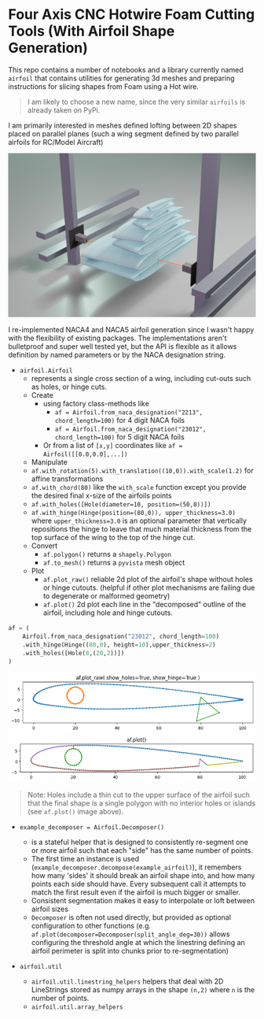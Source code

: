 # Four Axis CNC Hotwire Foam Cutting Tools (With Airfoil Shape Generation)

This repo contains a number of notebooks and a library currently named `airfoil`
that contains utilities for generating 3d meshes and preparing instructions for
slicing shapes from Foam using a Hot wire.

> I am likely to choose a new name, since the very similar `airfoils` is already taken on PyPi.

I am primarily interested in meshes defined lofting between 2D shapes placed on
parallel planes (such a wing segment defined by two parallel airfoils for
RC/Model Aircraft)

![hero](./readme-assets/hero.png)

I re-implemented NACA4 and NACA5 airfoil generation since I wasn't happy with the
flexibility of existing packages. The implementations aren't bulletproof and
super well tested yet, but the API is flexible as it allows definition by named
parameters or by the NACA designation string.

- `airfoil.Airfoil`
  - represents a single cross section of a wing, including cut-outs such as holes, or hinge cuts.
  - Create 
    - using factory class-methods like
      - `af = Airfoil.from_naca_designation("2213", chord_length=100)` for 4 digit NACA foils
      - `af = Airfoil.from_naca_designation("23012", chord_length=100)` for 5 digit NACA foils
    - Or from a list of `[x,y]` coordinates like `af = Airfoil([[0.0,0.0],...])`
  - Manipulate
   - `af.with_rotation(5).with_translation((10,0)).with_scale(1.2)` for affine transformations
   - `af.with_chord(80)` like the `with_scale` function except you provide the desired final x-size of the airfoils points
   - `af.with_holes([Hole(diameter=10, position=(50,0))])`
   - `af.with_hinge(Hinge(position=(80,0)), upper_thickness=3.0)` where 
     `upper_thickness=3.0` is an optional parameter that vertically 
     repositions the hinge to leave that much material thickness from the
     top surface of the wing to the top of the hinge cut.
  - Convert
    - `af.polygon()` returns a `shapely.Polygon`
    - `af.to_mesh()` returns a `pyvista` mesh object
  - Plot
    - `af.plot_raw()` reliable 2d plot of the airfoil's shape without holes or hinge cutouts. (helpful if other plot mechanisms are failing due to degenerate or malformed geometry)
    - `af.plot()` 2d plot each line in the "decomposed" outline of the airfoil, including hole and hinge cutouts.

```python
af = (
    Airfoil.from_naca_designation("23012", chord_length=100)
    .with_hinge(Hinge((80,0), height=10),upper_thickness=2)
    .with_holes([Hole(8,(20,2))])
)
```

![plot_raw](./readme-assets/airfoil.plot_raw.png)
![plot](./readme-assets/airfoil.plot.png)

> Note: Holes include a thin cut to the upper surface of the
> airfoil such that the final shape is a single polygon with no
> interior holes or islands (see `af.plot()` image above).

- `example_decomposer = Airfoil.Decomposer()`
  - is a stateful helper that is designed to consistently re-segment one or more airfoil such that each "side" has the same number of points.
  - The first time an instance is used (`example_decomposer.decompose(example_airfoil)`), it remembers how many 'sides' it should break an airfoil shape into, and how many points each side should have. Every subsequent call it attempts to match the first result even if the airfoil is much bigger or smaller.
  - Consistent segmentation makes it easy to interpolate or loft between airfoil sizes
  - `Decomposer` is often not used directly, but provided as optional configuration to other functions (e.g. `af.plot(decomposer=Decomposer(split_angle_deg=30))` allows configuring the threshold angle at which the linestring defining an airfoil perimeter is split into chunks prior to re-segmentation)

- `airfoil.util`
  - `airfoil.util.linestring_helpers` helpers that deal with 2D LineStrings
    stored as numpy arrays in the shape `(n,2)` where `n` is the number of points.
  - `airfoil.util.array_helpers` 